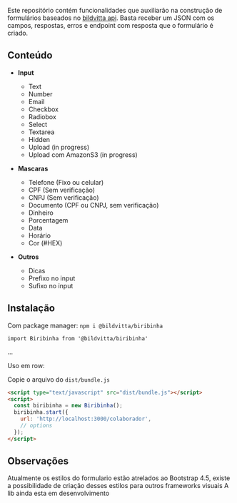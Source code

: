 Este repositório contém funcionalidades que auxiliarão na construção de formulários baseados no [bildvitta api](https://github.com/bildvitta/api). Basta receber um JSON com os campos, respostas, erros e endpoint com resposta que o formulário é criado.

## Conteúdo

- **Input**

  - Text
  - Number
  - Email
  - Checkbox
  - Radiobox
  - Select
  - Textarea
  - Hidden
  - Upload (in progress)
  - Upload com AmazonS3 (in progress)

- **Mascaras**

  - Telefone (Fixo ou celular)
  - CPF (Sem verificação)
  - CNPJ (Sem verificação)
  - Documento (CPF ou CNPJ, sem verificação)
  - Dinheiro
  - Porcentagem
  - Data
  - Horário
  - Cor (#HEX)

- **Outros**
  - Dicas
  - Prefixo no input
  - Sufixo no input

## Instalação

Com package manager:
`npm i @bildvitta/biribinha`

`import Biribinha from '@bildvitta/biribinha'`

...

Uso em row:

Copie o arquivo do `dist/bundle.js`

```html
<script type="text/javascript" src="dist/bundle.js"></script>
<script>
  const biribinha = new Biribinha();
  biribinha.start({
    url: 'http://localhost:3000/colaborador',
    // options
  });
</script>
```

## Observações

Atualmente os estilos do formulario estão atrelados ao Bootstrap 4.5, existe a possibilidade de criação desses estilos para outros frameworks visuais
A lib ainda esta em desenvolvimento
